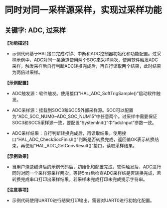 # 同时对同一采样源采样，实现过采样功能
## 关键字: ADC, 过采样

**【功能描述】**
+ 示例代码基于HAL接口完成时钟、中断和ADC控制器初始化和功能配置。过采样示例中，ADC对同一条通道使用两个SOC来采样两次，使用软件触发ADC采样，触发采样后自行判断ADC转换完成后，再自行读取两个结果，此时结果为两倍过采样。

**【示例配置】**
+ ADC触发源：软件触发。使用接口"HAL_ADC_SoftTrigSample()”启动软件触发。

+ ADC采样源：挂载到SOC3和SOC5外部采样源。SOC可以配置为“ADC_SOC_NUM0~ADC_SOC_NUM15”中任意两个。过采样中需要保证SOC3和SOC5采样源一致，要配置“SystemInit()”中“adcInput”参数一致。

+ ADC采样结果：自行判断转换完成后，再读取结果。使用接口“HAL_ADC_CheckSocFinish()”判断是否转换完成，返回值OK表示转换结束，再使用“HAL_ADC_GetConvResult()”接口，读取采样结果。

**【示例效果】**
+ 当用户烧录编译后的示例代码后，初始化和配置完成，软件触发后，ADC进行同时对同一个采样源采样两次。等待5ms后检查ADC采样结是否转换完成，若转换完成串口打印出采样结果，若采样未完成打印未完成提示字符串。

**【注意事项】**
+ 示例代码使用UART0进行结果打印输出，需要对UART0进行初始化配置。